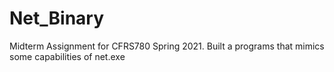# Net_Binary
Midterm Assignment for CFRS780 Spring 2021. Built a programs that mimics some capabilities of net.exe
